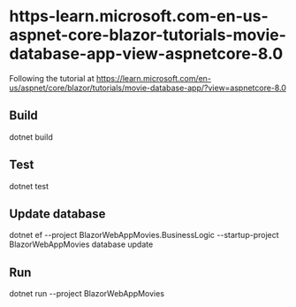 # https-learn.microsoft.com-en-us-aspnet-core-blazor-tutorials-movie-database-app-view-aspnetcore-8.0
Following the tutorial at https://learn.microsoft.com/en-us/aspnet/core/blazor/tutorials/movie-database-app/?view=aspnetcore-8.0

## Build

dotnet build

## Test

dotnet test

## Update database

dotnet ef --project BlazorWebAppMovies.BusinessLogic --startup-project BlazorWebAppMovies database update

## Run

dotnet run --project BlazorWebAppMovies
